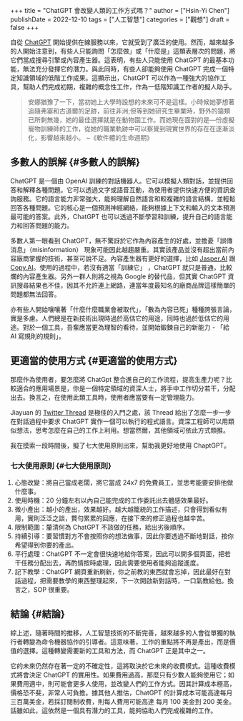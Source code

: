 +++
title = "ChatGPT 會改變人類的工作方式嗎？"
author = ["Hsin-Yi Chen"]
publishDate = 2022-12-10
tags = ["人工智慧"]
categories = ["觀想"]
draft = false
+++

自從 [ChatGPT](https://chat.openai.com/) 開始提供在線服務以來，它就受到了廣泛的使用。然而，越來越多的人開始注意到，有些人只能詢問「怎麼做」或「什麼是」這類表層次的問題，將它們當成搜尋引擎或內容產生器。這表明，有些人只能使用 ChatGPT 的最基本功能，無法充分發揮它的潛力。與此同時，有些人卻能夠使用 ChatGPT 完成一個特定知識領域的低階工作成果。這顯示出，ChatGPT 可以作為一種強大的協作工具，幫助人們完成初期，複雜的概念性工作，作為一低階知識工作者的擬人助手。

> 安娜猶豫了一下，當初她上大學時設想的未來可不是這樣。小時候她夢想著追隨弗塞和古道爾的足跡，前往非洲;但等到她研究生畢業時，野外的猿類已所剩無幾，她的最佳選擇就是在動物園工作。而她現在面對的是—份虛擬寵物訓練師的工作，從她的職業軌跡中可以察覺到現實世界的存在在逐漸淡化，影響越來越小。 ~《軟件體的生命週期》


## 多數人的誤解 {#多數人的誤解}

ChatGPT 是一個由 OpenAI 訓練的對話機器人。它可以模擬人類對話，並提供回答和解釋各種問題。它可以透過文字或語音互動，為使用者提供快速方便的資訊查詢服務。它的語言能力非常強大，能夠理解自然語言和較複雜的語言結構，並輕鬆回答各種問題。它的核心是一個預測神經網絡，能夠根據上下文和輸入的文本預測最可能的答案。此外，ChatGPT 也可以透過不斷學習和訓練，提升自己的語言能力和回答問題的能力。

多數人第一眼看到 ChatGPT，無不驚訝於它作為內容產生的好處，並擔憂「誤傳消息」（misinformation） 現象可能因此越趨嚴重。其實該產品並沒有超出當前內容廠商掌握的技術，甚至可說不足。內容產生器有更好的選擇，比如 [Jasper.AI](http://japser.ai) 跟 [Copy.AI](https://copy.ai)。使用的過程中，若沒有適當「訓練它」 ，ChatGPT 就只是普通，比較爛的內容產生器。另外一群人則將之視為 Google 的替代品，但其實 ChatGPT 資訊搜尋結果也不佳，因其不允許連上網路，連當年度最知名的廠商品牌這樣簡單的問題都無法回答。

亦有些人開始嚷嚷著「什麼什麼職業會被取代」，「數為內容已死」種種誇張言論，實是多慮。人們總是在新技術出現時過於高估它的用途，同時也過於低估它的用途。對於一個工具，吾輩應當更為理智的看待，並開始鍛鍊自己的新能力 - 「給 AI 寫規則的規則」。


## 更適當的使用方式 {#更適當的使用方式}

那麼作為使用者，要怎麼將 ChatGpt 整合進自己的工作流程，提高生產力呢？比較適合的應用場景是，你是一個特定領域的資深人士，將手中工作切分若干，分配出去。換言之，在使用此類工具時，使用者應當要有一定管理能力。

Jiayuan 的 [Twitter Thread](https://twitter.com/Tisoga/status/1599347662888882177) 是極佳的入門之處，該 Thread 給出了怎麼一步一步在對話過程中要求 ChatGPT 實作一個可以執行的程式語言。資深工程師可以用類似想法，思考怎麼在自己的工作上利用。想當然爾，其他領域可依此方式類推。

我在摸索一段時間後，擬了七大使用原則出來，幫助我更好地使用 ChaptGPT。


### 七大使用原則 {#七大使用原則}

<ol style="padding-inline-start:10px">
  <li>心態改變：將自己當成老闆，將它當成 24x7 的免費員工，並思考能要安排他做什麼事。</li>
  <li>使用時機：20 分鐘左右以內自己能完成的工作委託出去體感效果最好。</li>
  <li>微小產出：越小的產出，效果越好。越大越籠統的工作描述，只會得到看似有用，實則泛泛之談，贅句累累的回應，在接下來的修正過程也越辛苦。</li>
  <li>限制範圍：釐清何為 ChatGPT 不該做的任務，給出劣後順序。</li>
  <li>持續引導：要習慣對方不會按照你的想法做事，因此你要透過不斷地對話，按你希望得到你要的產出。</li>
  <li>平行處理：ChatGPT 不一定會很快速地給你答案，因此可以開多個頁面，把若干任務分配出去，再酌情按時處理，因此需要使用者能夠追蹤進度。</li>
  <li>記下教學：ChatGPT 網頁重新刷新，你之前教的東西就會忘掉，因此最好在對話過程，把需要教學的東西整理起來，下一次開啟新對話時，一口氣教給他。換言之，SOP 很重要。</li>
</ol>


## 結論 {#結論}

綜上述，隨著時間的推移，人工智慧技術的不斷完善，越來越多的人會從單獨的執行者轉變為命令機器協作的引導者。這意味著，工作的重點將不再是產出，而是價值的選擇。這種轉變需要新的工具和方法，而 ChatGPT 正是其中之一。

它的未來仍然存在著一定的不確定性，這將取決於它未來的收費模式。這種收費模式將會決定 ChatGPT 的實用性。如果費用過高，那麼只有少數人能夠使用它；如果費用適中，則可能會更多人使用，並改變人們的工作方式。因其計算成本極高，價格恐不斐，非常人可負擔。據其他人推估，ChatGPT 的計算成本可能高達每月三百萬美金，若採訂閱制收費，則每人費用可能高達 每月 100 美金到 200 美金。話雖如此，這依然是一個具有潛力的工具，能夠協助人們完成複雜的工作。
